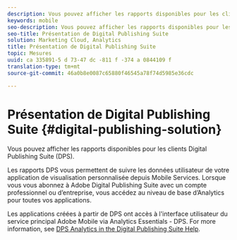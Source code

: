 ```yaml
---
description: Vous pouvez afficher les rapports disponibles pour les clients Digital Publishing Suite (DPS).
keywords: mobile
seo-description: Vous pouvez afficher les rapports disponibles pour les clients Digital Publishing Suite (DPS).
seo-title: Présentation de Digital Publishing Suite
solution: Marketing Cloud, Analytics
title: Présentation de Digital Publishing Suite
topic: Mesures
uuid: ca 335891-5 d 73-47 dc -811 f -374 a 0844109 f
translation-type: tm+mt
source-git-commit: 46a0b8e0087c65880f46545a78f74d5985e36cdc

---
```



# Présentation de Digital Publishing Suite {#digital-publishing-solution}

Vous pouvez afficher les rapports disponibles pour les clients Digital Publishing Suite (DPS).

Les rapports DPS vous permettent de suivre les données utilisateur de votre application de visualisation personnalisée depuis Mobile Services. Lorsque vous vous abonnez à Adobe Digital Publishing Suite avec un compte professionnel ou d’entreprise, vous accédez au niveau de base d’Analytics pour toutes vos applications.

Les applications créées à partir de DPS ont accès à l'interface utilisateur du service principal Adobe Mobile via Analytics Essentials - DPS. For more information, see [DPS Analytics in the Digital Publishing Suite Help](https://helpx.adobe.com/digital-publishing-suite/help/omniture-analytics.html).